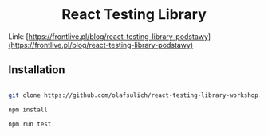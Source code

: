 <p align="center">
  <img src="https://i.ibb.co/bsZ69F5/rtl.png" alt>
</p>

<h1 align="center">
  React Testing Library
</h1>

Link: [https://frontlive.pl/blog/react-testing-library-podstawy](https://frontlive.pl/blog/react-testing-library-podstawy)

## Installation

```bash

git clone https://github.com/olafsulich/react-testing-library-workshop.git

npm install

npm run test
```
